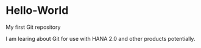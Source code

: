 # Hello-World
My first Git repository

I am learing about Git for use with HANA 2.0 and other products potentially.
